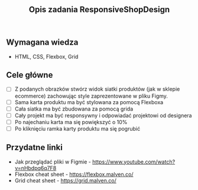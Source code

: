 <h2 align="center">Opis zadania ResponsiveShopDesign </h2>

<br>

## Wymagana wiedza

- HTML, CSS, Flexbox, Grid

## Cele główne

- [ ] Z podanych obrazków stwórz widok siatki produktów (jak w sklepie ecommerce) zachowując style zaprezentowane w pliku Figmy.
- [ ] Sama karta produktu ma być stylowana za pomocą Flexboxa
- [ ] Cała siatka ma być zbudowana za pomocą grida
- [ ] Cały projekt ma być responsywny i odpowiadać projektowi od designera
- [ ] Po najechaniu karta ma się powiększyć o 10%
- [ ] Po kliknięciu ramka karty produktu ma się pogrubić
<!-- - [ ] Projekt do zadania: uzupełnić -->



## Przydatne linki

- Jak przeglądać pliki w Figmie - https://www.youtube.com/watch?v=nHbdpq6q7F8
- Flexbox cheat sheet - https://flexbox.malven.co/
- Grid cheat sheet - https://grid.malven.co/

